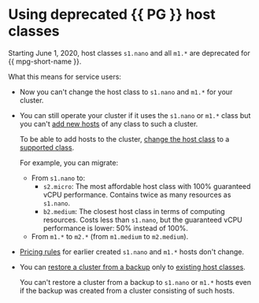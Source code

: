 # Using deprecated {{ PG }} host classes

Starting June 1, 2020, host classes `s1.nano` and all `m1.*` are deprecated for {{ mpg-short-name }}.

What this means for service users:
- Now you can't change the host class to `s1.nano` and `m1.*` for your cluster.
- You can still operate your cluster if it uses the `s1.nano` or `m1.*` class but you can't [add new hosts](../operations/hosts.md) of any class to such a cluster.

   To be able to add hosts to the cluster, [change the host class](../operations/update.md#change-resource-preset) to a [supported class](instance-types.md).

   For example, you can migrate:
   - From `s1.nano` to:
      - `s2.micro`: The most affordable host class with 100% guaranteed vCPU performance. Contains twice as many resources as `s1.nano`.
      - `b2.medium`: The closest host class in terms of computing resources. Costs less than `s1.nano`, but the guaranteed vCPU performance is lower: 50% instead of 100%.
   - From `m1.*` to `m2.*` (from `m1.medium` to `m2.medium`).
- [Pricing rules](../pricing.md) for earlier created `s1.nano` and `m1.*` hosts don't change.
- You can [restore a cluster from a backup](../operations/cluster-backups.md) only to [existing host classes](instance-types.md).

   You can't restore a cluster from a backup to `s1.nano` or `m1.*` hosts even if the backup was created from a cluster consisting of such hosts.
